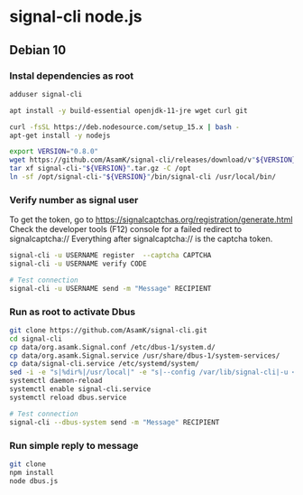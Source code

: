 # signal-cli node.js

## Debian 10

### Instal dependencies as root

```bash
adduser signal-cli

apt install -y build-essential openjdk-11-jre wget curl git

curl -fsSL https://deb.nodesource.com/setup_15.x | bash -
apt-get install -y nodejs

export VERSION="0.8.0"
wget https://github.com/AsamK/signal-cli/releases/download/v"${VERSION}"/signal-cli-"${VERSION}".tar.gz
tar xf signal-cli-"${VERSION}".tar.gz -C /opt
ln -sf /opt/signal-cli-"${VERSION}"/bin/signal-cli /usr/local/bin/
```

### Verify number as signal user

To get the token, go to https://signalcaptchas.org/registration/generate.html
Check the developer tools (F12) console for a failed redirect to signalcaptcha://
Everything after signalcaptcha:// is the captcha token.

```bash
signal-cli -u USERNAME register  --captcha CAPTCHA
signal-cli -u USERNAME verify CODE

# Test connection
signal-cli -u USERNAME send -m "Message" RECIPIENT
```

### Run as root to activate Dbus

```bash
git clone https://github.com/AsamK/signal-cli.git
cd signal-cli
cp data/org.asamk.Signal.conf /etc/dbus-1/system.d/
cp data/org.asamk.Signal.service /usr/share/dbus-1/system-services/
cp data/signal-cli.service /etc/systemd/system/
sed -i -e "s|%dir%|/usr/local|" -e "s|--config /var/lib/signal-cli|-u <RECIPIENT>|" /etc/systemd/system/signal-cli.service
systemctl daemon-reload
systemctl enable signal-cli.service
systemctl reload dbus.service

# Test connection
signal-cli --dbus-system send -m "Message" RECIPIENT
```

### Run simple reply to message

```bash
git clone
npm install
node dbus.js
```
